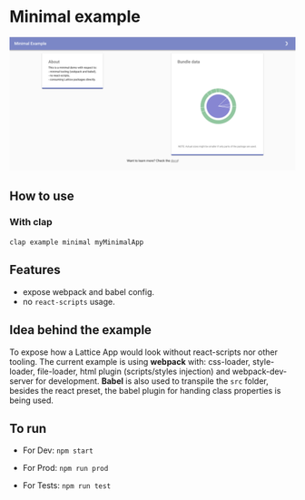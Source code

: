# Minimal example

![screenshot](screen.png?raw=true "Minimal Demo")

## How to use

### With clap

`clap example minimal myMinimalApp`

## Features

- expose webpack and babel config.
- no `react-scripts` usage.

## Idea behind the example

To expose how a Lattice App would look without react-scripts nor other tooling.
The current example is using **webpack** with: css-loader, style-loader, file-loader, html plugin (scripts/styles injection) and webpack-dev-server for development. 
**Babel** is also used to transpile the `src` folder, besides the react preset, the babel plugin for handing class properties is being used.


## To run 

- For Dev: `npm start`

- For Prod: `npm run prod`

- For Tests: `npm run test`

